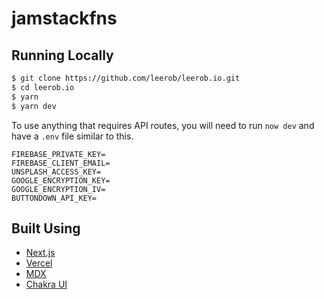 # jamstackfns

## Running Locally

```bash
$ git clone https://github.com/leerob/leerob.io.git
$ cd leerob.io
$ yarn
$ yarn dev
```

To use anything that requires API routes, you will need to run `now dev` and have a `.env` file similar to this.

```
FIREBASE_PRIVATE_KEY=
FIREBASE_CLIENT_EMAIL=
UNSPLASH_ACCESS_KEY=
GOOGLE_ENCRYPTION_KEY=
GOOGLE_ENCRYPTION_IV=
BUTTONDOWN_API_KEY=
```

## Built Using

- [Next.js](https://nextjs.org/)
- [Vercel](https://vercel.com)
- [MDX](https://github.com/mdx-js/mdx)
- [Chakra UI](https://chakra-ui.com/)
